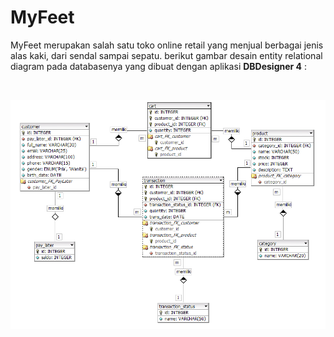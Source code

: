 # **MyFeet**
MyFeet merupakan salah satu toko online retail yang menjual berbagai jenis alas kaki, dari sendal sampai sepatu. berikut gambar desain entity relational diagram pada databasenya yang dibuat dengan aplikasi **DBDesigner 4** :

&nbsp;

![erd](./ERD%20files/MyFeet-ERD.png)